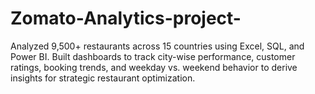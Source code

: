 # Zomato-Analytics-project-
Analyzed 9,500+ restaurants across 15 countries using Excel, SQL, and Power BI. Built dashboards to track city-wise performance, customer ratings, booking trends, and weekday vs. weekend behavior to derive insights for strategic restaurant optimization.
